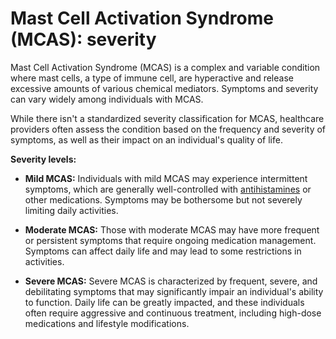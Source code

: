 # Mast Cell Activation Syndrome (MCAS): severity

Mast Cell Activation Syndrome (MCAS) is a complex and variable condition where mast cells, a type of immune cell, are hyperactive and release excessive amounts of various chemical mediators. Symptoms and severity can vary widely among individuals with MCAS.

While there isn't a standardized severity classification for MCAS, healthcare providers often assess the condition based on the frequency and severity of symptoms, as well as their impact on an individual's quality of life.

**Severity levels:**

* **Mild MCAS:** Individuals with mild MCAS may experience intermittent symptoms, which are generally well-controlled with [antihistamines](../antihistamines/) or other medications. Symptoms may be bothersome but not severely limiting daily activities.

* **Moderate MCAS:** Those with moderate MCAS may have more frequent or persistent symptoms that require ongoing medication management. Symptoms can affect daily life and may lead to some restrictions in activities.

* **Severe MCAS:** Severe MCAS is characterized by frequent, severe, and debilitating symptoms that may significantly impair an individual's ability to function. Daily life can be greatly impacted, and these individuals often require aggressive and continuous treatment, including high-dose medications and lifestyle modifications.
